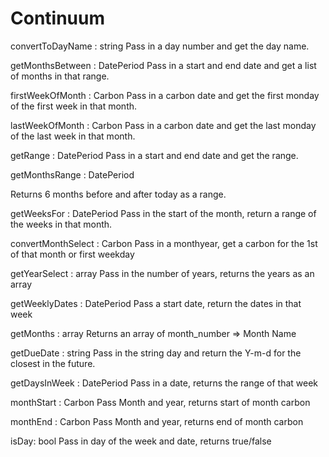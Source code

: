 # Continuum


convertToDayName : string
Pass in a day number and get the day name.

getMonthsBetween : DatePeriod
Pass in a start and end date and get a list of months in that range.

firstWeekOfMonth : Carbon
Pass in a carbon date and get the first monday of the first week in that month.

lastWeekOfMonth : Carbon
Pass in a carbon date and get the last monday of the last week in that month.

getRange : DatePeriod
Pass in a start and end date and get the range.

getMonthsRange : DatePeriod

Returns 6 months before and after today as a range.

getWeeksFor : DatePeriod
Pass in the start of the month, return a range of the weeks in that month.

convertMonthSelect : Carbon
Pass in a monthyear, get a carbon for the 1st of that month or first weekday

getYearSelect : array
Pass in the number of years, returns the years as an array

getWeeklyDates : DatePeriod
Pass a start date, return the dates in that week

getMonths : array
Returns an array of month_number => Month Name

getDueDate : string
Pass in the string day and return the Y-m-d for the closest in the future.

getDaysInWeek : DatePeriod
Pass in a date, returns the range of that week

monthStart : Carbon
Pass Month and year, returns start of month carbon

monthEnd : Carbon
Pass Month and year, returns end of month carbon

isDay: bool
Pass in day of the week and date, returns true/false



